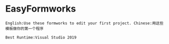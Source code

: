 # EasyFormworks
`English:Use these formworks to edit your first project. Chinese:用这些模板做你的第一个程序`


`Best Runtime:Visual Studio 2019`

